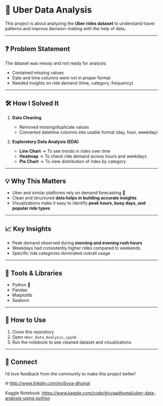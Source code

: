 # 🚖 Uber Data Analysis  

This project is about analyzing the **Uber rides dataset** to understand travel patterns and improve decision-making with the help of data.  

---

## ❓ Problem Statement  
The dataset was messy and not ready for analysis:  
- Contained missing values  
- Date and time columns were not in proper format  
- Needed insights on ride demand (time, category, frequency)  

---

## 🛠️ How I Solved It  
1. **Data Cleaning**  
   - Removed missing/duplicate values  
   - Converted datetime columns into usable format (day, hour, weekday)  

2. **Exploratory Data Analysis (EDA)**  
   - **Line Chart** → To see trends in rides over time  
   - **Heatmap** → To check ride demand across hours and weekdays  
   - **Pie Chart** → To view distribution of rides by category  

---

## 💡 Why This Matters  
- Uber and similar platforms rely on demand forecasting 🚕  
- Clean and structured **data helps in building accurate insights**  
- Visualizations make it easy to identify **peak hours, busy days, and popular ride types**  

---

## 📈 Key Insights  
- Peak demand observed during **morning and evening rush hours**  
- Weekdays had consistently higher rides compared to weekends  
- Specific ride categories dominated overall usage  

---

## 🚀 Tools & Libraries  
- Python 🐍  
- Pandas  
- Matplotlib  
- Seaborn  

---

## 📂 How to Use  
1. Clone this repository  
2. Open `Uber_Data_Analysis.ipynb`  
3. Run the notebook to see cleaned dataset and visualizations  

---
## 🔗 Connect  
I’d love feedback from the community to make this project better!  
 
🌐 http://www.linkdin.com/in/divya-dhumal


Kaggle Notebook :https://www.kaggle.com/code/divyaadhumal/uber-data-analysis-using-python
